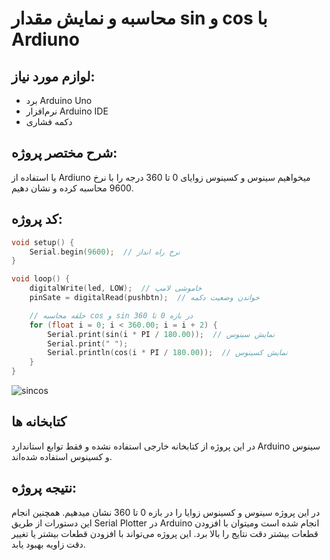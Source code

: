 # محاسبه و نمایش مقدار sin و cos با Ardiuno

## لوازم مورد نیاز:
- برد Arduino Uno
- نرم‌افزار Arduino IDE
- دکمه فشاری
  
## شرح مختصر پروژه:
با استفاده از Ardiuno میخواهیم سینوس و کسینوس زوایای 0 تا 360 درجه را با نرخ 9600 محاسبه کرده و نشان دهیم.

## کد پروژه:
```cpp
void setup() {
    Serial.begin(9600);  // نرخ راه انداز
}

void loop() {
    digitalWrite(led, LOW);  // خاموشی لامپ
    pinSate = digitalRead(pushbtn);  // خواندن وضعیت دکمه

    // حلقه محاسبه cos و sin در بازه 0 تا 360
    for (float i = 0; i < 360.00; i = i + 2) {
        Serial.print(sin(i * PI / 180.00));  // نمایش سینوس
        Serial.print(" ");
        Serial.println(cos(i * PI / 180.00));  // نمایش کسینوس
    }
}
```

![sincos](https://github.com/user-attachments/assets/4d5fc9c1-00e9-44d1-9537-73dff7dc32db)


## کتابخانه ها
در این پروژه از کتابخانه خارجی استفاده نشده و فقط توابع استاندارد Arduino سینوس و کسینوس استفاده شده‌اند.

## نتیجه‌ پروژه:
در این پروژه سینوس و کسینوس زوایا را در بازه 0 تا 360 نشان‌ میدهیم. همچنین انجام این دستورات از طریق Serial Plotter در Arduino انجام شده است ومیتوان با افزودن قطعات بیشتر دقت نتایج را بالا برد.
این پروژه می‌تواند با افزودن قطعات بیشتر یا تغییر دقت زاویه‌ بهبود یابد.
